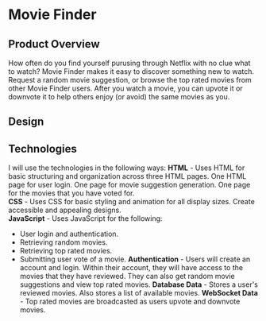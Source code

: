 # Movie Finder

## Product Overview
How often do you find yourself purusing through Netflix with no clue what to watch? Movie Finder makes it easy to discover something new to watch. Request a random movie suggestion, or browse the top rated movies from other Movie Finder users. After you watch a movie, you can upvote it or downvote it to help others enjoy (or avoid) the same movies as you.

## Design

## Technologies
I will use the technologies in the following ways:
**HTML** - Uses HTML for basic structuring and organization across three HTML pages. One HTML page for user login. One page for movie suggestion generation. One page for the movies that you have voted for.  
**CSS** - Uses CSS for basic styling and animation for all display sizes. Create accessible and appealing designs.  
**JavaScript** - Uses JavaScript for the following:
- User login and authentication.
- Retrieving random movies.
- Retrieving top rated movies.
- Submitting user vote of a movie.
**Authentication** - Users will create an account and login. Within their account, they will have access to the movies that they have reviewed. They can also get random movie suggestions and view top rated movies.
**Database Data** - Stores a user's reviewed movies. Also stores a list of available movies.
**WebSocket Data** - Top rated movies are broadcasted as users upvote and downvote movies.
